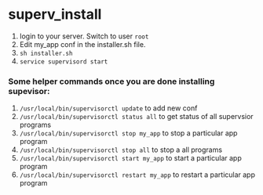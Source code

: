 # superv_install
1. login to your server. Switch to user `root`
2. Edit my_app conf in the installer.sh file.
3. `sh installer.sh`
4. `service supervisord start`

### Some helper commands once you are done installing supevisor: 
1. `/usr/local/bin/supervisorctl update` to add new conf
2. `/usr/local/bin/supervisorctl status all` to get status of all supervsior programs
3. `/usr/local/bin/supervisorctl stop my_app` to stop a particular app program
4. `/usr/local/bin/supervisorctl stop all` to stop a all programs
5. `/usr/local/bin/supervisorctl start my_app` to start a particular app program
6. `/usr/local/bin/supervisorctl restart my_app` to restart a particular app program
